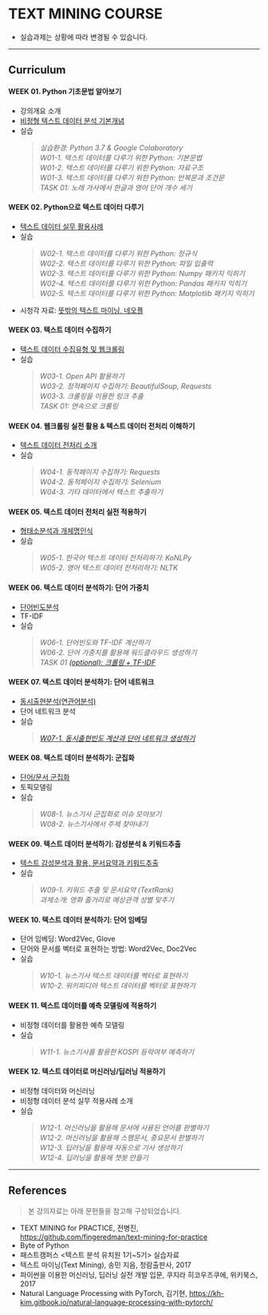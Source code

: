 # TEXT MINING COURSE

- 실습과제는 상황에 따라 변경될 수 있습니다.
---
## Curriculum

#### WEEK 01. Python 기초문법 알아보기
- 강의개요 소개
- [비정형 텍스트 데이터 분석 기본개념](https://github.com/thejungwon/text-mining-course/blob/master/lecture/week-01.pdf)
- 실습  
  > _실습환경: Python 3.7 & Google Colaboratory_  
  > _W01-1. 텍스트 데이터를 다루기 위한 Python: 기본문법_  
  > _W01-2. 텍스트 데이터를 다루기 위한 Python: 자료구조_  
  > _W01-3. 텍스트 데이터를 다루기 위한 Python: 반복문과 조건문_  
  > _TASK 01: 노래 가사에서 한글과 영어 단어 개수 세기_  

#### WEEK 02. Python으로 텍스트 데이터 다루기
- [텍스트 데이터 실무 활용사례](https://github.com/thejungwon/text-mining-course/blob/master/lecture/week-02.pdf)
- 실습  
  > _W02-1. 텍스트 데이터를 다루기 위한 Python: 정규식_  
  > _W02-2. 텍스트 데이터를 다루기 위한 Python: 파일 입출력_   
  > _W02-3. 텍스트 데이터를 다루기 위한 Python: Numpy 패키지 익히기_  
  > _W02-4. 텍스트 데이터를 다루기 위한 Python: Pandas 패키지 익히기_  
  > _W02-5. 텍스트 데이터를 다루기 위한 Python: Matplotlib 패키지 익히기_  
- 시청각 자료: [뜻밖의 텍스트 마이닝, 네오플 ](https://www.youtube.com/watch?v=DEFU0ZrWBhA)
#### WEEK 03. 텍스트 데이터 수집하기
- [텍스트 데이터 수집유형 및 웹크롤링](https://github.com/thejungwon/text-mining-course/blob/master/lecture/week-03.pdf)
- 실습  
  > _W03-1. Open API 활용하기_  
  > _W03-2. 정적페이지 수집하기: BeautifulSoup, Requests_  
  > _W03-3. 크롤링을 이용한 링크 추출_   
  > _TASK 01: 연속으로 크롤링_ 

#### WEEK 04. 웹크롤링 실전 활용 & 텍스트 데이터 전처리 이해하기
- [텍스트 데이터 전처리 소개](https://github.com/thejungwon/text-mining-course/blob/master/lecture/week-04.pdf)
- 실습  
  > _W04-1. 동적페이지 수집하기: Requests_  
  > _W04-2. 동적페이지 수집하기: Selenium_  
  > _W04-3. 기타 데이터에서 텍스트 추출하기_

#### WEEK 05. 텍스트 데이터 전처리 실전 적용하기
- [형태소분석과 개체명인식](https://github.com/thejungwon/text-mining-course/blob/master/lecture/week-05.pdf)
- 실습  
  > _W05-1. 한국어 텍스트 데이터 전처리하기: KoNLPy_  
  > _W05-2. 영어 텍스트 데이터 전처리하기: NLTK_

#### WEEK 06. 텍스트 데이터 분석하기: 단어 가중치
- [단어빈도분석](https://github.com/thejungwon/text-mining-course/blob/master/lecture/week-06.pdf)
- TF-IDF
- 실습  
  > _W06-1. 단어빈도와 TF-IDF 계산하기_  
  > _W06-2. 단어 가중치를 활용해 워드클라우드 생성하기_  
  > _TASK 01 [(optional): 크롤링 + TF-IDF](https://colab.research.google.com/github/thejungwon/text-mining-course/blob/master/practice/week-07/W07-1_text-mining-for-practice_python-co-word-SOLUTION.ipynb)_
  
#### WEEK 07. 텍스트 데이터 분석하기: 단어 네트워크
- [동시출현분석(연관어분석)](https://github.com/thejungwon/text-mining-course/blob/master/lecture/week-07.pdf)
- 단어 네트워크 분석
- 실습  
  > _[W07-1. 동시출현빈도 계산과 단어 네트워크 생성하기](https://colab.research.google.com/github/thejungwon/text-mining-course/blob/master/practice/week-07/W07-1_text-mining-for-practice_python-co-word.ipynb)_  

#### WEEK 08. 텍스트 데이터 분석하기: 군집화
- [단어/문서 군집화](https://github.com/thejungwon/text-mining-course/blob/master/lecture/week-08.pdf)
- 토픽모델링
- 실습  
  > _W08-1. 뉴스기사 군집화로 이슈 모아보기_  
  > _W08-2. 뉴스기사에서 주제 찾아내기_  

#### WEEK 09. 텍스트 데이터 분석하기: 감성분석 & 키워드추출
- [텍스트 감성분석과 활용, 문서요약과 키워드추출](https://github.com/thejungwon/text-mining-course/blob/master/lecture/week-09.pdf)
- 실습  
  > _W09-1. 키워드 추출 및 문서요약 (TextRank)_  
  > _과제소개: 영화 줄거리로 예상관객 성별 맞추기_  

#### WEEK 10. 텍스트 데이터 분석하기: 단어 임베딩
- 단어 임베딩: Word2Vec, Glove
- 단어와 문서를 벡터로 표현하는 방법: Word2Vec, Doc2Vec
- 실습  
  > _W10-1. 뉴스기사 텍스트 데이터를 벡터로 표현하기_  
  > _W10-2. 위키피디아 텍스트 데이터를 벡터로 표현하기_

#### WEEK 11. 텍스트 데이터를 예측 모델링에 적용하기
- 비정형 데이터를 활용한 예측 모델링
- 실습  
  > _W11-1. 뉴스기사를 활용한 KOSPI 등락여부 예측하기_

#### WEEK 12. 텍스트 데이터로 머신러닝/딥러닝 적용하기
- 비정형 데이터와 머신러닝
- 비정형 데이터 분석 실무 적용사례 소개
- 실습  
  > _W12-1. 머신러닝을 활용해 문서에 사용된 언어를 판별하기_  
  > _W12-2. 머신러닝을 활용해 스팸문서, 중요문서 판별하기_  
  > _W12-3. 딥러닝을 활용해 자동으로 기사 생성하기_  
  > _W12-4. 딥러닝을 활용해 챗봇 만들기_  


---
## References
> 본 강의자료는 아래 문헌들을 참고해 구성되었습니다.
- TEXT MINING for PRACTICE, 전병진, https://github.com/fingeredman/text-mining-for-practice
- Byte of Python
- 패스트캠퍼스 <텍스트 분석 유치원 1기~5기> 실습자료
- 텍스트 마이닝(Text Mining), 송민 지음, 청람출판사, 2017
- 파이썬을 이용한 머신러닝, 딥러닝 실전 개발 입문, 쿠지라 히코우즈쿠에, 위키북스, 2017
- Natural Language Processing with PyTorch, 김기현, https://kh-kim.gitbook.io/natural-language-processing-with-pytorch/
